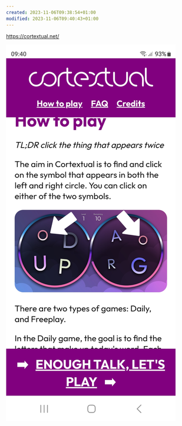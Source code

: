 ```yaml
---
created: 2023-11-06T09:38:54+01:00
modified: 2023-11-06T09:40:43+01:00
---
```


https://cortextual.net/

![Image](./f1183e1a7ab7036f53a0bf524be6b703.jpg)
